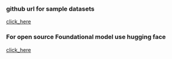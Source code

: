### github url for sample datasets

[click_here](https://github.com/redashu/Datasets.git)

### For open source Foundational model use hugging face 

[click_here](https://huggingface.co/)


